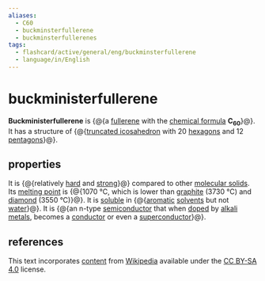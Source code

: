 ```yaml
---
aliases:
  - C60
  - buckminsterfullerene
  - buckminsterfullerenes
tags:
  - flashcard/active/general/eng/buckminsterfullerene
  - language/in/English
---
```


# buckministerfullerene

__Buckministerfullerene__ is {@{a [fullerene](fullerene.md) with the [chemical formula](chemical%20formula.md) __C<sub>60</sub>__}@}. It has a structure of {@{[truncated icosahedron](truncated%20icosahedron.md) with 20 [hexagons](hexagon.md) and 12 [pentagons](pentagon.md)}@}. <!--SR:!2025-05-18,571,310!2025-03-21,98,170-->

## properties

It is {@{relatively [hard](hardness.md) and [strong](strength%20of%20materials.md)}@} compared to other [molecular solids](molecular%20solid.md). Its [melting point](melting%20point.md) is {@{1070 °C, which is lower than [graphite](graphite.md) (3730 °C) and [diamond](diamond.md) (3550 °C)}@}. It is [soluble](solubility.md) in {@{[aromatic](aromaticity.md) [solvents](solvent.md) but not [water](water.md)}@}. It is {@{an n-type [semiconductor](semiconductor.md) that when [doped](doping%20(semiconductor).md) by [alkali metals](alkali%20metal.md), becomes a [conductor](electrical%20conductor.md) or even a [superconductor](superconductivity.md)}@}. <!--SR:!2025-07-20,459,230!2025-06-23,145,170!2026-03-06,489,230!2026-03-26,487,230-->

## references

This text incorporates [content](https://en.wikipedia.org/wiki/buckminsterfullerene) from [Wikipedia](Wikipedia.md) available under the [CC BY-SA 4.0](https://creativecommons.org/licenses/by-sa/4.0/) license.

